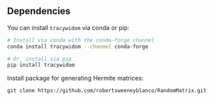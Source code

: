 ## Dependencies

You can install `tracywidom` via conda or pip:

```bash
# Install via conda with the conda-forge channel
conda install tracywidom --channel conda-forge

# Or, install via pip
pip install tracywidom
```

Install package for generating Hermite matrices:

```
git clone https://github.com/robertsweeneyblanco/RandomMatrix.git
```

